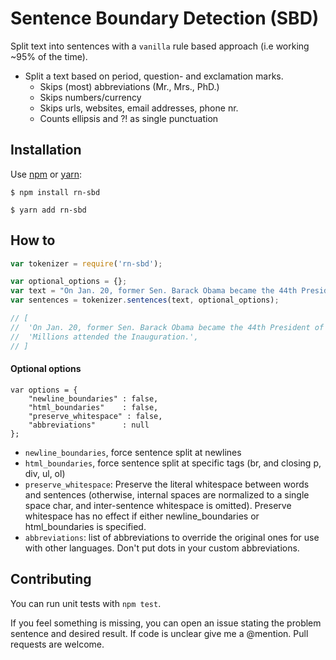 Sentence Boundary Detection (SBD)
==================

Split text into sentences with a `vanilla` rule based approach (i.e working ~95% of the time).

* Split a text based on period, question- and exclamation marks.
    * Skips (most) abbreviations (Mr., Mrs., PhD.)
    * Skips numbers/currency
    * Skips urls, websites, email addresses, phone nr.
    * Counts ellipsis and ?! as single punctuation

## Installation

Use [npm](http://npmjs.org) or [yarn](https://yarnpkg.com/en/):

    $ npm install rn-sbd

    $ yarn add rn-sbd


## How to

```javascript
var tokenizer = require('rn-sbd');

var optional_options = {};
var text = "On Jan. 20, former Sen. Barack Obama became the 44th President of the U.S. Millions attended the Inauguration.";
var sentences = tokenizer.sentences(text, optional_options);

// [
//  'On Jan. 20, former Sen. Barack Obama became the 44th President of the U.S.',
//  'Millions attended the Inauguration.',
// ]
```


#### Optional options

```
var options = {
    "newline_boundaries" : false,
    "html_boundaries"    : false,
    "preserve_whitespace" : false,
    "abbreviations"      : null
};
```

* `newline_boundaries`, force sentence split at newlines
* `html_boundaries`, force sentence split at specific tags (br, and closing p, div, ul, ol)
* `preserve_whitespace`: Preserve the literal whitespace between words and sentences (otherwise, internal spaces are normalized to a single space char, and inter-sentence whitespace is omitted). Preserve whitespace has no effect if either newline_boundaries or html_boundaries is specified.
* `abbreviations`: list of abbreviations to override the original ones for use with other languages. Don't put dots in your custom abbreviations.



## Contributing

You can run unit tests with `npm test`.

If you feel something is missing, you can open an issue stating the problem sentence and desired result. If code is unclear give me a @mention. Pull requests are welcome.

